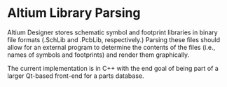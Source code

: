 # Altium Library Parsing  
  
Altium Designer stores schematic symbol and footprint libraries in binary file formats (.SchLib and .PcbLib, respectively.) Parsing these files should allow for an external program to determine the contents of the files (i.e., names of symbols and footprints) and render them graphically.  
  
The current implementation is in C++ with the end goal of being part of a larger Qt-based front-end for a parts database.  

